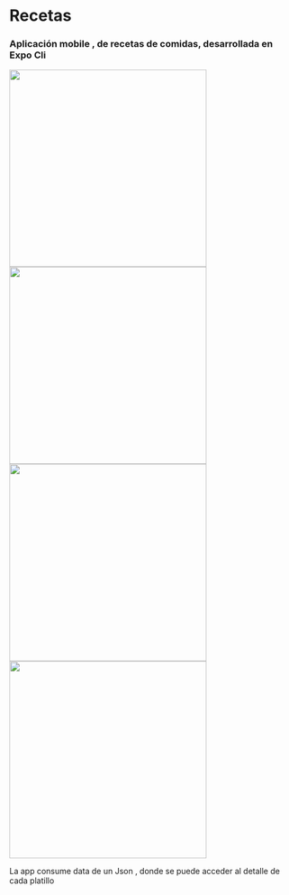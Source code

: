 # Recetas
<h3> Aplicación mobile , de recetas de comidas, desarrollada en Expo Cli </h3>


<img width="350" src="https://user-images.githubusercontent.com/49735490/213597458-b1d8114b-4974-4b9b-9a91-cb9332f941e5.png"/>
<img width="350" src="https://user-images.githubusercontent.com/49735490/213597453-ef23b539-aa32-4808-911b-1e363289333f.png"
/>
<img width="350" src="https://user-images.githubusercontent.com/49735490/213597461-fd847b3f-f54f-4401-abc5-3c0ab40621e1.png" />
<img width="350" src="https://user-images.githubusercontent.com/49735490/213597463-3dba3406-fef6-46c5-9b4e-c0c68a4bf2a1.png" />


<p> La app consume data de un Json , donde se puede acceder al detalle de cada platillo </p>
